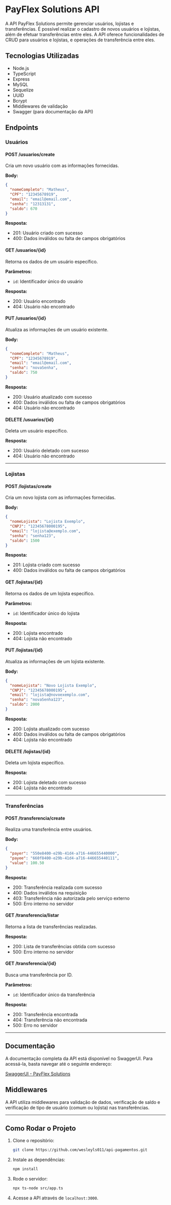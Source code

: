
# PayFlex Solutions API

A API PayFlex Solutions permite gerenciar usuários, lojistas e transferências. É possível realizar o cadastro de novos usuários e lojistas, além de efetuar transferências entre eles. A API oferece funcionalidades de CRUD para usuários e lojistas, e operações de transferência entre eles.

## Tecnologias Utilizadas

- Node.js
- TypeScript
- Express
- MySQL
- Sequelize
- UUID
- Bcrypt
- Middlewares de validação
- Swagger (para documentação da API)

## Endpoints

### Usuários

#### POST /usuarios/create
Cria um novo usuário com as informações fornecidas.

**Body:**
```json
{
  "nomeCompleto": "Matheus",
  "CPF": "12345678919",
  "email": "email@email.com",
  "senha": "12313131",
  "saldo": 670
}
```

**Resposta:**
- 201: Usuário criado com sucesso
- 400: Dados inválidos ou falta de campos obrigatórios

#### GET /usuarios/{id}
Retorna os dados de um usuário específico.

**Parâmetros:**
- `id`: Identificador único do usuário

**Resposta:**
- 200: Usuário encontrado
- 404: Usuário não encontrado

#### PUT /usuarios/{id}
Atualiza as informações de um usuário existente.

**Body:**
```json
{
  "nomeCompleto": "Matheus",
  "CPF": "12345678919",
  "email": "email@email.com",
  "senha": "novaSenha",
  "saldo": 750
}
```

**Resposta:**
- 200: Usuário atualizado com sucesso
- 400: Dados inválidos ou falta de campos obrigatórios
- 404: Usuário não encontrado

#### DELETE /usuarios/{id}
Deleta um usuário específico.

**Resposta:**
- 200: Usuário deletado com sucesso
- 404: Usuário não encontrado

---

### Lojistas

#### POST /lojistas/create
Cria um novo lojista com as informações fornecidas.

**Body:**
```json
{
  "nomeLojista": "Lojista Exemplo",
  "CNPJ": "12345678000195",
  "email": "lojista@exemplo.com",
  "senha": "senha123",
  "saldo": 1500
}
```

**Resposta:**
- 201: Lojista criado com sucesso
- 400: Dados inválidos ou falta de campos obrigatórios

#### GET /lojistas/{id}
Retorna os dados de um lojista específico.

**Parâmetros:**
- `id`: Identificador único do lojista

**Resposta:**
- 200: Lojista encontrado
- 404: Lojista não encontrado

#### PUT /lojistas/{id}
Atualiza as informações de um lojista existente.

**Body:**
```json
{
  "nomeLojista": "Novo Lojista Exemplo",
  "CNPJ": "12345678000195",
  "email": "lojista@novoexemplo.com",
  "senha": "novaSenha123",
  "saldo": 2000
}
```

**Resposta:**
- 200: Lojista atualizado com sucesso
- 400: Dados inválidos ou falta de campos obrigatórios
- 404: Lojista não encontrado

#### DELETE /lojistas/{id}
Deleta um lojista específico.

**Resposta:**
- 200: Lojista deletado com sucesso
- 404: Lojista não encontrado

---

### Transferências

#### POST /transferencia/create
Realiza uma transferência entre usuários.

**Body:**
```json
{
  "payer": "550e8400-e29b-41d4-a716-446655440000",
  "payee": "660f8400-e29b-41d4-a716-446655440111",
  "value": 100.50
}
```

**Resposta:**
- 200: Transferência realizada com sucesso
- 400: Dados inválidos na requisição
- 403: Transferência não autorizada pelo serviço externo
- 500: Erro interno no servidor

#### GET /transferencia/listar
Retorna a lista de transferências realizadas.

**Resposta:**
- 200: Lista de transferências obtida com sucesso
- 500: Erro interno no servidor

#### GET /transferencia/{id}
Busca uma transferência por ID.

**Parâmetros:**
- `id`: Identificador único da transferência

**Resposta:**
- 200: Transferência encontrada
- 404: Transferência não encontrada
- 500: Erro no servidor

---

## Documentação

A documentação completa da API está disponível no SwaggerUI. Para acessá-la, basta navegar até o seguinte endereço:

[SwaggerUI - PayFlex Solutions](http://localhost:3000/api-docs)

## Middlewares

A API utiliza middlewares para validação de dados, verificação de saldo e verificação de tipo de usuário (comum ou lojista) nas transferências.

---

## Como Rodar o Projeto

1. Clone o repositório:
   ```bash
   git clone https://github.com/wesleyls011/api-pagamentos.git
   ```

2. Instale as dependências:
   ```bash
   npm install
   ```

3. Rode o servidor:
   ```bash
   npx ts-node src/app.ts
   ```

4. Acesse a API através de `localhost:3000`.

